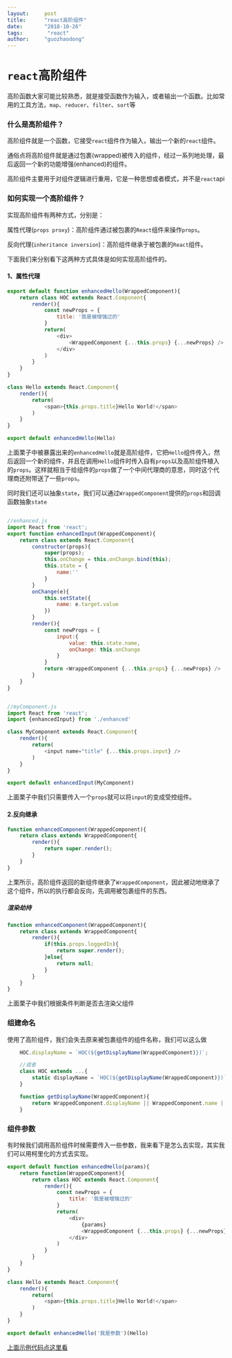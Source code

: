 ```yaml
---
layout:     post
title:      "react高阶组件"
date:       "2018-10-26"
tags:        "react"
author:     "guozhaodong"
---
```



# `react`高阶组件

高阶函数大家可能比较熟悉，就是接受函数作为输入，或者输出一个函数。比如常用的工具方法，`map`、`reducer`、`filter`、`sort`等

### 什么是高阶组件？

高阶组件就是一个函数，它接受`react`组件作为输入，输出一个新的`react`组件。

通俗点将高阶组件就是通过包裹(wrapped)被传入的组件，经过一系列地处理，最后返回一个新的功能增强(enhanced)的组件。

高阶组件主要用于对组件逻辑进行重用，它是一种思想或者模式，并不是`react`api

### 如何实现一个高阶组件？

实现高阶组件有两种方式，分别是：

属性代理(`props proxy`)：高阶组件通过被包裹的`React`组件来操作`props`。

反向代理(`inheritance inversion`)：高阶组件继承于被包裹的`React`组件。

下面我们来分别看下这两种方式具体是如何实现高阶组件的。

#### 1、属性代理

``` JavaScript
export default function enhancedHello(WrappedComponent){
    return class HOC extends React.Component{
        render(){
            const newProps = {
                title: '我是被增强过的'
            }
            return(
                <div>
                    <WrappedComponent {...this.props} {...newProps} />   
                </div>
            )
        }
    }
}

class Hello extends React.Component{
    render(){
        return(
            <span>{this.props.title}Hello World!</span>
        )
    }
}

export default enhancedHello(Hello)
```

上面栗子中被暴露出来的`enhancedHello`就是高阶组件，它把`Hello`组件传入，然后返回一个新的组件，并且在调用`Hello`组件时传入自有`props`以及高阶组件植入的`props`。这样就相当于给组件的`props`做了一个中间代理商的意思，同时这个代理商还附带送了一些`props`。


同时我们还可以抽象`state`，我们可以通过`WrappedComponent`提供的`props`和回调函数抽象`state`

``` JavaScript

//enhanced.js
import React from 'react';
export function enhancedInput(WrappedComponent){
    return class extends React.Component{
        constructor(props){
            super(props);
            this.onChange = this.onChange.bind(this);
            this.state = {
                name:''
            }
        }
        onChange(e){
            this.setState({
                name: e.target.value
            })
        }
        render(){
            const newProps = {
                input:{
                    value: this.state.name,
                    onChange: this.onChange
                }
            }
            return <WrappedComponent {...this.props} {...newProps} />   
        }
    }
}


//myComponent.js
import React from 'react';
import {enhancedInput} from './enhanced' 

class MyComponent extends React.Component{
    render(){
        return(
            <input name="title" {...this.props.input} />
        )
    }
}

export default enhancedInput(MyComponent)

```
上面栗子中我们只需要传入一个`props`就可以将`input`的变成受控组件。

#### 2.反向继承

``` JavaScript
function enhancedComponent(WrappedComponent){
    return class extends WrappedComponent{
        render(){
            return super.render();
        }
    }
}
```

上栗所示，高阶组件返回的新组件继承了`WrappedComponent`，因此被动地继承了这个组件，所以的执行都会反向，先调用被包裹组件的东西。


##### 渲染劫持

``` JavaScript
function enhancedComponent(WrappedComponent){
    return class extends WrappedComponent{
        render(){
            if(this.props.loggedIn){
                return super.render();
            }else{
                return null;
            }
        }
    }
}
```

上面栗子中我们根据条件判断是否去渲染父组件


### 组建命名

使用了高阶组件，我们会失去原来被包裹组件的组件名称，我们可以这么做

```JavaScript
    HOC.displayName = `HOC(${getDisplayName(WrappedComponent)})`;

    //或者
    class HOC extends ...{
        static displayName = `HOC(${getDisplayName(WrappedComponent)})`;
    }

    function getDisplayName(WrappedComponent){
        return WrappedComponent.displayName || WrappedComponent.name || 'Component';
    }

```

### 组件参数

有时候我们调用高阶组件时候需要传入一些参数，我来看下是怎么去实现，其实我们可以用柯里化的方式去实现。

``` JavaScript
export default function enhancedHello(params){
    return function(WrappedComponent){
        return class HOC extends React.Component{
            render(){
                const newProps = {
                    title: '我是被增强过的'
                }
                return(
                    <div>
                        {params}
                        <WrappedComponent {...this.props} {...newProps} />   
                    </div>
                )
            }
        }
    }
}

class Hello extends React.Component{
    render(){
        return(
            <span>{this.props.title}Hello World!</span>
        )
    }
}

export default enhancedHello('我是参数')(Hello)
```
[上面示例代码点这里看](https://github.com/Bubble2/redux-lesson-demo/tree/master/demo6)




